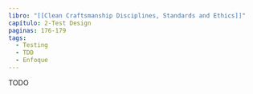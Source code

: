 ```yaml
---
libro: "[[Clean Craftsmanship Disciplines, Standards and Ethics]]"
capítulo: 2-Test Design
paginas: 176-179
tags:
  - Testing
  - TDD
  - Enfoque
---
```

TODO